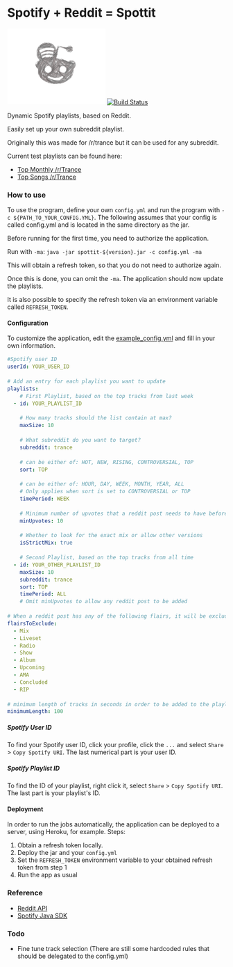# Spotify + Reddit = Spottit
![Spottit Logo](/spottit-logo-drawn-cropped.png?raw=true "Spottit Logo")
[![Build Status](https://travis-ci.com/AndreasVolkmann/spotify-reddit.svg?branch=master)](https://travis-ci.com/AndreasVolkmann/spotify-reddit)

Dynamic Spotify playlists, based on Reddit.
  
Easily set up your own subreddit playlist. 

Originally this was made for /r/trance but it can be used for any subreddit. 

Current test playlists can be found here: 
* [Top Monthly /r/Trance](https://open.spotify.com/user/8j1md7p5ntsj62xu2yeapolfi/playlist/4nY3CWQHuROmtsVXsw4N10?si=geNzarxpQCy0M2SRN1BgQA)
* [Top Songs /r/Trance](https://open.spotify.com/user/8j1md7p5ntsj62xu2yeapolfi/playlist/67pOXwIa0C4n9ZMpQubc0s?si=NCAkwMniRae9rMohzVIVQg)


### How to use
To use the program, define your own `config.yml` and run the program with `-c ${PATH_TO_YOUR_CONFIG.YML}`.
The following assumes that your config is called config.yml and is located in the same directory as the jar.

Before running for the first time, you need to authorize the application. 

Run with `-ma`: `java -jar spottit-${version}.jar -c config.yml -ma`

This will obtain a refresh token, so that you do not need to authorize again. 

Once this is done, you can omit the `-ma`. The application should now update the playlists.
 
It is also possible to specify the refresh token via an environment variable called `REFRESH_TOKEN`. 


#### Configuration
To customize the application, edit the 
[example_config.yml](https://github.com/AndreasVolkmann/spotify-reddit/blob/master/example_config.yml)
 and fill in your own information.

```yaml
#Spotify user ID
userId: YOUR_USER_ID

# Add an entry for each playlist you want to update
playlists:
    # First Playlist, based on the top tracks from last week
  - id: YOUR_PLAYLIST_ID

    # How many tracks should the list contain at max?
    maxSize: 10

    # What subreddit do you want to target?
    subreddit: trance

    # can be either of: HOT, NEW, RISING, CONTROVERSIAL, TOP
    sort: TOP

    # can be either of: HOUR, DAY, WEEK, MONTH, YEAR, ALL
    # Only applies when sort is set to CONTROVERSIAL or TOP
    timePeriod: WEEK

    # Minimum number of upvotes that a reddit post needs to have before being considered
    minUpvotes: 10
    
    # Whether to look for the exact mix or allow other versions
    isStrictMix: true

    # Second Playlist, based on the top tracks from all time
  - id: YOUR_OTHER_PLAYLIST_ID
    maxSize: 10
    subreddit: trance
    sort: TOP
    timePeriod: ALL
    # Omit minUpvotes to allow any reddit post to be added

# When a reddit post has any of the following flairs, it will be excluded
flairsToExclude:
  - Mix
  - Liveset
  - Radio
  - Show
  - Album
  - Upcoming
  - AMA
  - Concluded
  - RIP

# minimum length of tracks in seconds in order to be added to the playlists
minimumLength: 100
```


##### Spotify User ID
To find your Spotify user ID, click your profile, click the `...` and select `Share` > `Copy Spotify URI`.
The last numerical part is your user ID.

##### Spotify Playlist ID
To find the ID of your playlist, right click it, select `Share` > `Copy Spotify URI`.
The last part is your playlist's ID.


#### Deployment
In order to run the jobs automatically, the application can be deployed to a server, using Heroku, for example.
Steps:
1. Obtain a refresh token locally.
2. Deploy the jar and your `config.yml`
3. Set the `REFRESH_TOKEN` environment variable to your obtained refresh token from step 1
4. Run the app as usual

### Reference
* [Reddit API](https://www.reddit.com/dev/api/)
* [Spotify Java SDK](https://github.com/thelinmichael/spotify-web-api-java)


### Todo
* Fine tune track selection (There are still some hardcoded rules that should be delegated to the config.yml)
